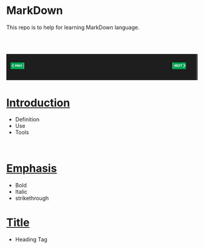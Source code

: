 # MarkDown

This repo is to help for learning MarkDown language.

<br><br>

![](Markdown/image/5.png)
# [Introduction](MarkDown/Introduction.md)
  
   - Definition
   - Use
   - Tools

<br>

# [Emphasis](MarkDown/Emphasis.md)

   - Bold
   - Italic
   - strikethrough 
   
# [Title](MarkDown/Title.md)
  
   - Heading Tag
